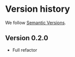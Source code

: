 # Version history

We follow [Semantic Versions](https://semver.org/).


## Version 0.2.0

- Full refactor
